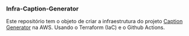### Infra-Caption-Generator

Este repositório tem o objeto de criar a infraestrutura do projeto [Caption Generator](https://github.com/Darlan0307/Capition-Generate-API) na AWS. Usando o Terraform (IaC) e o Github Actions.

